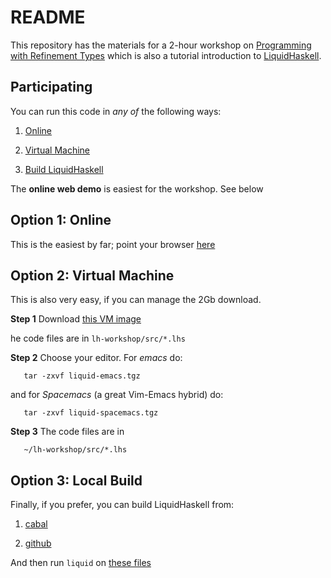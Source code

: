 README
======

This repository has the materials for a 2-hour workshop on
[Programming with Refinement Types](http://www.refinement-types.org)
which is also a tutorial introduction to [LiquidHaskell](https://github.com/ucsd-progsys/liquidhaskell).


Participating
-------------
    
You can run this code in *any of* the following ways:

1. [Online](http://ucsd-progsys.github.io/lh-workshop/)

2. [Virtual Machine](http://goto.ucsd.edu/~gridaphobe/LiquidHaskell.ova)

3. [Build LiquidHaskell](https://github.com/ucsd-progsys/liquidhaskell-tutorial/blob/master/src/01-intro.lhs#L170-L197)

The **online web demo** is easiest for the workshop. See below 


Option 1: Online
----------------

This is the easiest by far; point your browser [here](http://ucsd-progsys.github.io/lh-workshop/)


Option 2: Virtual Machine
-------------------------

This is also very easy, if you can manage the 2Gb download.

**Step 1** Download [this VM image](http://goto.ucsd.edu/~gridaphobe/LiquidHaskell.ova)

he code files are in `lh-workshop/src/*.lhs`

**Step 2** Choose your editor. For *emacs* do:

       tar -zxvf liquid-emacs.tgz
       
and for *Spacemacs* (a great Vim-Emacs hybrid) do:

       tar -zxvf liquid-spacemacs.tgz

**Step 3** The code files are in

       ~/lh-workshop/src/*.lhs


Option 3: Local Build
---------------------

Finally, if you prefer, you can build LiquidHaskell from:

1. [cabal](https://github.com/ucsd-progsys/liquidhaskell-tutorial/blob/master/src/01-intro.lhs#L170-L197)

2. [github](https://github.com/ucsd-progsys/liquidhaskell/#how-to-clone-build-and-install)

And then run `liquid` on [these files](src/) 
